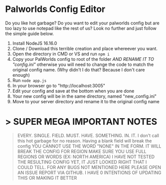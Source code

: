 # Palworlds Config Editor

Do you like hot garbage? Do you want to edit your palworlds config but are too lazy to use notepad like the rest of us? Look no further and just follow the simple guide below.

1. Install NodeJS 16.16.0
2. Clone / Download this terrible creation and place whereever you want.
3. Open the directory in CMD or VS and run ``` npm i ```
4. Copy your PalWorlds config to root of the folder *AND RENAME IT TO "config.ini"* otherwise you will need to change the code to match the original config name. (Why didn't I do that? Because I don't care enough)
5. Run ``` node app.js ```
6. In your browser go to "http://localhost:3005"
7. Edit your config and save at the bottom when you are done
8. Your new config will be in the same directory, named "new_config.ini"
9. Move to your server directory and rename it to the original config name

# > SUPER MEGA IMPORTANT NOTES
> EVERY. SINGLE. FIELD. MUST. HAVE. SOMETHING. IN. IT. I don't call this hot garbage for no reason. Having a blank field will break the config
> YOU CANNOT USE THE WORD "NONE" IN THE FORM. IT WILL BREAK THE CONFIG
> FOR REGION MAKE SURE YOU USE FULL REGIONS OR WORDS (EX: NORTH AMERICA)
> I HAVE NOT TESTED THE RESULTING CONFIG YET, IT JUST LOOKED RIGHT THAT I COULD TELL.
> FOR ANY BUGS NOT MENTIONED HERE PLEASE OPEN AN ISSUE REPORT VIA GITHUB.
> I HAVE 0 INTENTIONS OF UPDATING THIS OR MAKING IT BETTER
